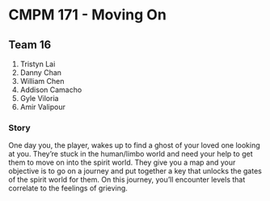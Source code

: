 # CMPM 171 - Moving On

## Team 16 
1. Tristyn Lai
2. Danny Chan
3. William Chen
4. Addison Camacho
5. Gyle Viloria
6. Amir Valipour

### Story
One day you, the player, wakes up to find a ghost of your loved one looking at you. They’re stuck in the human/limbo world and need your help to get them to move on into the spirit world. They give you a map and your objective is to go on a journey and put together a key that unlocks the gates of the spirit world for them. On this journey, you’ll encounter levels that correlate to the feelings of grieving.
